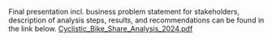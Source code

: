 Final presentation incl. business problem statement for stakeholders, description of analysis steps, results, and recommendations can be found in the link below.
[Cyclistic_Bike_Share_Analysis_2024.pdf](https://github.com/user-attachments/files/15959171/Cyclistic_Bike_Share_Analysis_2024.pdf)
